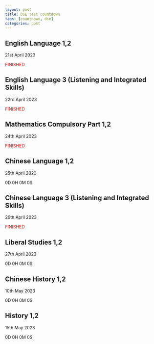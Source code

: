 ```yaml
---
layout: post
title: DSE test countdown 
tags: [countdown, dse]
categories: post
---
```


<html>
    <body>
    <script type="text/javascript">
        function changeTime(date, name) {
            var c = new Date(date).getTime();
            var delay = setInterval(function(){
                var n = new Date().getTime();
                var r = c - n;
                var d = Math.floor(r / (1000 * 60 * 60 * 24));
                var h = Math.floor((r % (1000 * 60 * 60 * 24)) / (1000 * 60 * 60));
                var m = Math.floor((r % (1000 * 60 * 60)) / (1000 * 60));
                var s = Math.floor((r % (1000 * 60)) / 1000);
                document.getElementById(name).innerHTML = d + "D " + h + "H " + m + "M " + s + "S"
            },1000)
        }
        changeTime("Apr 27, 2023 08:30:00","ts");
        changeTime("May 10, 2023 08:30:00","zs");
        changeTime("May 15, 2023 08:30:00","ss");
    </script>
    <h2>English Language 1,2</h2>
    <p>21st April 2023</p>
    <p style="color:red">FINISHED</p>
    <h2>English Language 3 (Listening and Integrated Skills)</h2>
    <p>22rd April 2023
    <p style="color:red">FINISHED</p>
    <h2>Mathematics Compulsory Part 1,2</h2>
    <p>24th April 2023</p>
    <p style="color:red">FINISHED</p>
    <h2>Chinese Language 1,2</h2>
    <p>25th April 2023</p>
    <p id="zh12">0D 0H 0M 0S</p>
    <h2>Chinese Language 3 (Listening and Integrated Skills)</h2>
    <p>26th April 2023</p>
    <p style="color:red">FINISHED</p>
    <h2>Liberal Studies 1,2</h2>
    <p>27th April 2023</p>
    <p id="ts">0D 0H 0M 0S</p>
    <h2>Chinese History 1,2</h2>
    <p>10th May 2023</p>
    <p id="zs">0D 0H 0M 0S</p>
    <h2>History 1,2</h2>
    <p>15th May 2023</p>
    <p id="ss">0D 0H 0M 0S</p>
